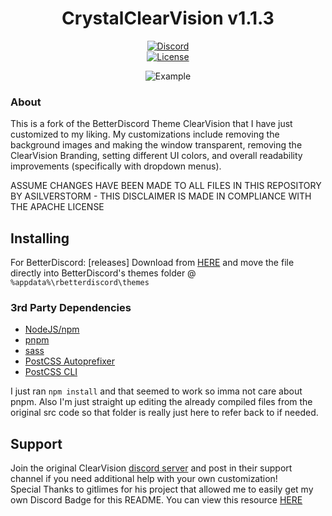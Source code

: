 [license-badge]: https://img.shields.io/github/license/ClearVision/ClearVision-v7?style=flat-square
[license-link]: https://github.com/asilverstorm/CrystalClearVision/blob/master/LICENSE
[discord-badge]: https://dcbadge.limes.pink/api/shield/594371388228239370
[discord-link]: https://discordapp.com/users/594371388228239370

<div align="center">

# CrystalClearVision v1.1.3

[![Discord][discord-badge]][discord-link]  
[![License][license-badge]][license-link]


![Example](https://imgur.com/a/RhPceJh)

</div>

### About

This is a fork of the BetterDiscord Theme ClearVision that I have just customized to my liking. My customizations include removing the background images and making the window transparent, removing the ClearVision Branding, setting different UI colors, and overall readability improvements (specifically with dropdown menus).

ASSUME CHANGES HAVE BEEN MADE TO ALL FILES IN THIS REPOSITORY BY ASILVERSTORM - THIS DISCLAIMER IS MADE IN COMPLIANCE WITH THE APACHE LICENSE


## Installing

For BetterDiscord:
 [releases] Download from [HERE](https://github.com/asilverstorm/CrystalClearVision/tree/master/dist) and move the file directly into BetterDiscord's themes folder @ `%appdata%\rbetterdiscord\themes`


### 3rd Party Dependencies

- [NodeJS/npm](https://nodejs.org/)
- [pnpm](https://www.npmjs.com/package/pnpm)
- [sass](https://www.npmjs.com/package/sass)
- [PostCSS Autoprefixer](https://www.npmjs.com/package/autoprefixer)
- [PostCSS CLI](https://www.npmjs.com/package/postcss-cli)

I just ran `npm install` and that seemed to work so imma not care about pnpm. Also I'm just straight up editing the already compiled files from the original src code so that folder is really just here to refer back to if needed.

## Support
Join the original ClearVision [discord server](https://discord.gg/dHaSxn3) and post in their support channel if you need additional help with your own customization!  
Special Thanks to gitlimes for his project that allowed me to easily get my own Discord Badge for this README. You can view this resource [HERE](https://github.com/gitlimes/dcbadge?tab=readme-ov-file#user-account)